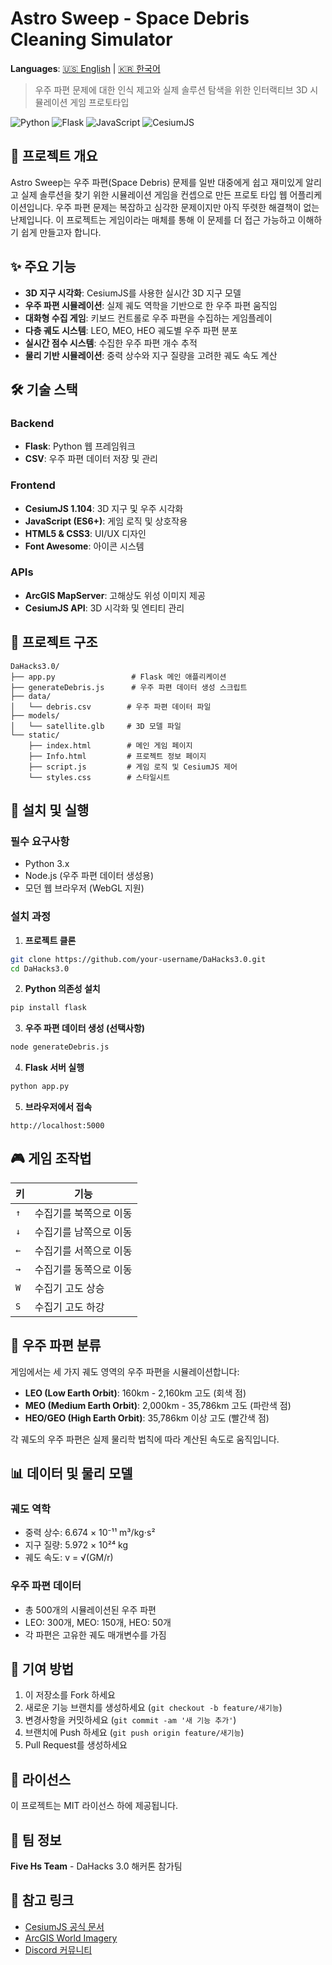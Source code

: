 # Astro Sweep - Space Debris Cleaning Simulator

**Languages**: [🇺🇸 English](README.md) | [🇰🇷 한국어](README_KR.md)

> 우주 파편 문제에 대한 인식 제고와 실제 솔루션 탐색을 위한 인터랙티브 3D 시뮬레이션 게임 프로토타입

![Python](https://img.shields.io/badge/Python-3.x-blue)
![Flask](https://img.shields.io/badge/Flask-Latest-green)
![JavaScript](https://img.shields.io/badge/JavaScript-ES6+-yellow)
![CesiumJS](https://img.shields.io/badge/CesiumJS-1.104-red)

## 📖 프로젝트 개요

Astro Sweep는 우주 파편(Space Debris) 문제를 일반 대중에게 쉽고 재미있게 알리고 실제 솔루션을 찾기 위한 시뮬레이션 게임을 컨셉으로 만든 프로토 타입 웹 어플리케이션입니다. 우주 파편 문제는 복잡하고 심각한 문제이지만 아직 뚜렷한 해결책이 없는 난제입니다. 이 프로젝트는 게임이라는 매체를 통해 이 문제를 더 접근 가능하고 이해하기 쉽게 만들고자 합니다.

## ✨ 주요 기능

- **3D 지구 시각화**: CesiumJS를 사용한 실시간 3D 지구 모델
- **우주 파편 시뮬레이션**: 실제 궤도 역학을 기반으로 한 우주 파편 움직임
- **대화형 수집 게임**: 키보드 컨트롤로 우주 파편을 수집하는 게임플레이
- **다층 궤도 시스템**: LEO, MEO, HEO 궤도별 우주 파편 분포
- **실시간 점수 시스템**: 수집한 우주 파편 개수 추적
- **물리 기반 시뮬레이션**: 중력 상수와 지구 질량을 고려한 궤도 속도 계산

## 🛠️ 기술 스택

### Backend

- **Flask**: Python 웹 프레임워크
- **CSV**: 우주 파편 데이터 저장 및 관리

### Frontend

- **CesiumJS 1.104**: 3D 지구 및 우주 시각화
- **JavaScript (ES6+)**: 게임 로직 및 상호작용
- **HTML5 & CSS3**: UI/UX 디자인
- **Font Awesome**: 아이콘 시스템

### APIs

- **ArcGIS MapServer**: 고해상도 위성 이미지 제공
- **CesiumJS API**: 3D 시각화 및 엔티티 관리

## 📁 프로젝트 구조

```
DaHacks3.0/
├── app.py                 # Flask 메인 애플리케이션
├── generateDebris.js      # 우주 파편 데이터 생성 스크립트
├── data/
│   └── debris.csv        # 우주 파편 데이터 파일
├── models/
│   └── satellite.glb     # 3D 모델 파일
└── static/
    ├── index.html        # 메인 게임 페이지
    ├── Info.html         # 프로젝트 정보 페이지
    ├── script.js         # 게임 로직 및 CesiumJS 제어
    └── styles.css        # 스타일시트
```

## 🚀 설치 및 실행

### 필수 요구사항

- Python 3.x
- Node.js (우주 파편 데이터 생성용)
- 모던 웹 브라우저 (WebGL 지원)

### 설치 과정

1. **프로젝트 클론**

```bash
git clone https://github.com/your-username/DaHacks3.0.git
cd DaHacks3.0
```

2. **Python 의존성 설치**

```bash
pip install flask
```

3. **우주 파편 데이터 생성 (선택사항)**

```bash
node generateDebris.js
```

4. **Flask 서버 실행**

```bash
python app.py
```

5. **브라우저에서 접속**

```
http://localhost:5000
```

## 🎮 게임 조작법

| 키  | 기능                   |
| --- | ---------------------- |
| `↑` | 수집기를 북쪽으로 이동 |
| `↓` | 수집기를 남쪽으로 이동 |
| `←` | 수집기를 서쪽으로 이동 |
| `→` | 수집기를 동쪽으로 이동 |
| `W` | 수집기 고도 상승       |
| `S` | 수집기 고도 하강       |

## 🌌 우주 파편 분류

게임에서는 세 가지 궤도 영역의 우주 파편을 시뮬레이션합니다:

- **LEO (Low Earth Orbit)**: 160km - 2,160km 고도 (회색 점)
- **MEO (Medium Earth Orbit)**: 2,000km - 35,786km 고도 (파란색 점)
- **HEO/GEO (High Earth Orbit)**: 35,786km 이상 고도 (빨간색 점)

각 궤도의 우주 파편은 실제 물리학 법칙에 따라 계산된 속도로 움직입니다.

## 📊 데이터 및 물리 모델

### 궤도 역학

- 중력 상수: 6.674 × 10⁻¹¹ m³/kg⋅s²
- 지구 질량: 5.972 × 10²⁴ kg
- 궤도 속도: v = √(GM/r)

### 우주 파편 데이터

- 총 500개의 시뮬레이션된 우주 파편
- LEO: 300개, MEO: 150개, HEO: 50개
- 각 파편은 고유한 궤도 매개변수를 가짐

## 🤝 기여 방법

1. 이 저장소를 Fork 하세요
2. 새로운 기능 브랜치를 생성하세요 (`git checkout -b feature/새기능`)
3. 변경사항을 커밋하세요 (`git commit -am '새 기능 추가'`)
4. 브랜치에 Push 하세요 (`git push origin feature/새기능`)
5. Pull Request를 생성하세요

## 📝 라이선스

이 프로젝트는 MIT 라이선스 하에 제공됩니다.

## 👥 팀 정보

**Five Hs Team** - DaHacks 3.0 해커톤 참가팀

## 🔗 참고 링크

- [CesiumJS 공식 문서](https://cesium.com/platform/cesiumjs/)
- [ArcGIS World Imagery](https://services.arcgisonline.com/ArcGIS/rest/services/World_Imagery/MapServer)
- [Discord 커뮤니티](https://discord.gg/rss8p6dP)

